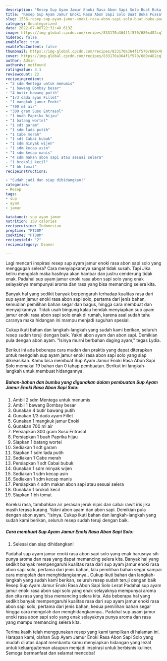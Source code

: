 ```yaml
---
description: "Resep Sup Ayam Jamur Enoki Rasa Abon Sapi Solo Buat Buka Puasa"
title: "Resep Sup Ayam Jamur Enoki Rasa Abon Sapi Solo Buat Buka Puasa"
slug: 1556-resep-sup-ayam-jamur-enoki-rasa-abon-sapi-solo-buat-buka-puasa
category: Uncategorized
date: 2022-07-08T22:31:48.613Z
image: https://img-global.cpcdn.com/recipes/833170a364f1f570/680x482cq70/sup-ayam-jamur-enoki-rasa-abon-sapi-solo-foto-resep-utama.jpg
hideToc: false
enableToc: true
enableTocContent: false
thumbnail: https://img-global.cpcdn.com/recipes/833170a364f1f570/680x482cq70/sup-ayam-jamur-enoki-rasa-abon-sapi-solo-foto-resep-utama.jpg
cover: https://img-global.cpcdn.com/recipes/833170a364f1f570/680x482cq70/sup-ayam-jamur-enoki-rasa-abon-sapi-solo-foto-resep-utama.jpg
author: Admin
authorAv: notfound
ratingvalue: 3.1
reviewcount: 22
recipeingredient:
- "2 sdm Mentega untuk menumis"
- "1 bawang Bombay besar"
- "4 butir bawang putih"
- "1/3 dada ayam Fillet"
- "1 mangkuk jamur Enoki"
- "700 ml air"
- "300 gram Susu Entrasol"
- "1 buah Paprika hijau"
- "1 batang wortel"
- "1 sdt garam"
- "1 sdm lada putih"
- "1 Cabe merah"
- "1 sdt Cabai bubuk"
- "1 sdm minyak wijen"
- "1 sdm kecap asin"
- "1 sdm kecap manis"
- "4 sdm makan abon sapi atau sesuai selera"
- "1 brokoli kecil"
- "1 bh tomat"
recipeinstructions:

- "Sudah jadi dan siap dihidangkan!"
categories:
- Resep
tags:
- sup
- ayam
- jamur

katakunci: sup ayam jamur 
nutrition: 158 calories
recipecuisine: Indonesian
preptime: "PT20M"
cooktime: "PT38M"
recipeyield: "2"
recipecategory: Dinner

---
```



Lagi mencari inspirasi resep sup ayam jamur enoki rasa abon sapi solo yang menggugah selera? Cara menyiapkannya sangat tidak susah. Tapi Jika keliru mengolah maka hasilnya akan hambar dan justru cenderung tidak enak. Padahal sup ayam jamur enoki rasa abon sapi solo yang enak selayaknya mempunyai aroma dan rasa yang bisa memancing selera kita.


Banyak hal yang sedikit banyak berpengaruh terhadap kualitas rasa dari sup ayam jamur enoki rasa abon sapi solo, pertama dari jenis bahan, kemudian pemilihan bahan segar dan bagus, hingga cara membuat dan menyajikannya. Tidak usah bingung kalau hendak menyiapkan sup ayam jamur enoki rasa abon sapi solo enak di rumah, karena asal sudah tahu caranya maka hidangan ini mampu menjadi suguhan spesial.

Cukup ikuti bahan dan langkah-langkah yang sudah kami berikan, seluruh resep sudah teruji dengan baik. Yakni abon ayam dan abon sapi. Demikian pula dengan abon ayam. &#34;Isinya murni berbahan daging ayam,&#34; tegas Lydia.


Berikut ini ada beberapa cara mudah dan praktis yang dapat diterapkan untuk mengolah sup ayam jamur enoki rasa abon sapi solo yang siap dikreasikan. Kamu bisa membuat Sup Ayam Jamur Enoki Rasa Abon Sapi Solo memakai 19 bahan dan 0 tahap pembuatan. Berikut ini langkah-langkah untuk membuat hidangannya.

<!--inarticleads1-->

##### Bahan-bahan dan bumbu yang digunakan dalam pembuatan Sup Ayam Jamur Enoki Rasa Abon Sapi Solo:

1. Ambil 2 sdm Mentega untuk menumis
1. Ambil 1 bawang Bombay besar
1. Gunakan 4 butir bawang putih
1. Gunakan 1/3 dada ayam Fillet
1. Gunakan 1 mangkuk jamur Enoki
1. Gunakan 700 ml air
1. Persiapkan 300 gram Susu Entrasol
1. Persiapkan 1 buah Paprika hijau
1. Siapkan 1 batang wortel
1. Sediakan 1 sdt garam
1. Siapkan 1 sdm lada putih
1. Sediakan 1 Cabe merah
1. Persiapkan 1 sdt Cabai bubuk
1. Gunakan 1 sdm minyak wijen
1. Sediakan 1 sdm kecap asin
1. Sediakan 1 sdm kecap manis
1. Persiapkan 4 sdm makan abon sapi atau sesuai selera
1. Gunakan 1 brokoli kecil
1. Siapkan 1 bh tomat


Koreksi rasa, tambahkan air perasan jeruk nipis dan cabai rawit iris jika masih terasa kurang. Yakni abon ayam dan abon sapi. Demikian pula dengan abon ayam. &#34;Isinya. Cukup ikuti bahan dan langkah-langkah yang sudah kami berikan, seluruh resep sudah teruji dengan baik. 

<!--inarticleads2-->

##### Cara membuat Sup Ayam Jamur Enoki Rasa Abon Sapi Solo:


1. Selesai dan siap dihidangkan!

Padahal sup ayam jamur enoki rasa abon sapi solo yang enak harusnya sih punya aroma dan rasa yang dapat memancing selera kita. Banyak hal yang sedikit banyak mempengaruhi kualitas rasa dari sup ayam jamur enoki rasa abon sapi solo, pertama dari jenis bahan, lalu pemilihan bahan segar sampai cara mengolah dan menghidangkannya.. Cukup ikuti bahan dan langkah-langkah yang sudah kami berikan, seluruh resep sudah teruji dengan baik Resep Sup Ayam Jamur Enoki Rasa Abon Sapi Solo Lezat Padahal sup ayam jamur enoki rasa abon sapi solo yang enak selayaknya mempunyai aroma dan cita rasa yang bisa memancing selera kita. Ada beberapa hal yang sedikit banyak mempengaruhi kualitas rasa dari sup ayam jamur enoki rasa abon sapi solo, pertama dari jenis bahan, kedua pemilihan bahan segar hingga cara mengolah dan menghidangkannya.. Padahal sup ayam jamur enoki rasa abon sapi solo yang enak selayaknya punya aroma dan rasa yang mampu memancing selera kita. 

Terima kasih telah menggunakan resep yang kami tampilkan di halaman ini. Harapan kami, olahan Sup Ayam Jamur Enoki Rasa Abon Sapi Solo yang mudah di atas dapat membantu kamu menyiapkan hidangan yang lezat untuk keluarga/teman ataupun menjadi inspirasi untuk berbisnis kuliner. Semoga bermanfaat dan selamat mencoba!
